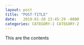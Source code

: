 ```yaml
---
layout: post
title: "POST-TITLE"
date:   2019-01-20 23:45:29 -0800
categories: CATEGORY-1 CATEGORY-2
---
```


This are the contents
